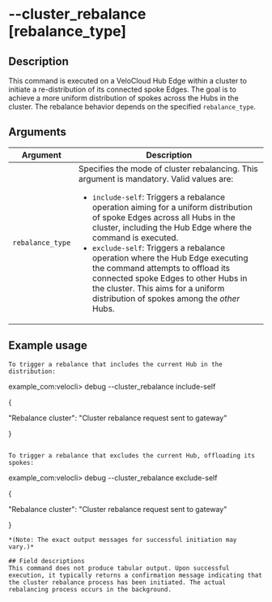 # --cluster_rebalance [rebalance_type]

## Description
This command is executed on a VeloCloud Hub Edge within a cluster to initiate a re-distribution of its connected spoke Edges. The goal is to achieve a more uniform distribution of spokes across the Hubs in the cluster. The rebalance behavior depends on the specified `rebalance_type`.

## Arguments
| Argument        | Description                                                                                                                                                              |
|-----------------|--------------------------------------------------------------------------------------------------------------------------------------------------------------------------|
| `rebalance_type`  | Specifies the mode of cluster rebalancing. This argument is mandatory. Valid values are:<ul><li>`include-self`: Triggers a rebalance operation aiming for a uniform distribution of spoke Edges across all Hubs in the cluster, including the Hub Edge where the command is executed.</li><li>`exclude-self`: Triggers a rebalance operation where the Hub Edge executing the command attempts to offload its connected spoke Edges to other Hubs in the cluster. This aims for a uniform distribution of spokes among the *other* Hubs.</li></ul> |

## Example usage
```
To trigger a rebalance that includes the current Hub in the distribution:
```
example_com:velocli> debug --cluster_rebalance include-self

{

  "Rebalance cluster": "Cluster rebalance request sent to gateway"

}

```

To trigger a rebalance that excludes the current Hub, offloading its spokes:
```
example_com:velocli> debug --cluster_rebalance exclude-self

{

  "Rebalance cluster": "Cluster rebalance request sent to gateway"

}

```
*(Note: The exact output messages for successful initiation may vary.)*

## Field descriptions
This command does not produce tabular output. Upon successful execution, it typically returns a confirmation message indicating that the cluster rebalance process has been initiated. The actual rebalancing process occurs in the background.
